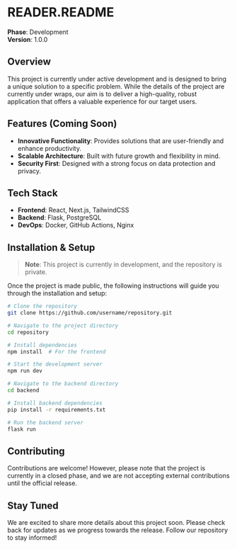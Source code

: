 # READER.README

**Phase**: Development  
**Version**: 1.0.0

## Overview

This project is currently under active development and is designed to bring a unique solution to a specific problem. While the details of the project are currently under wraps, our aim is to deliver a high-quality, robust application that offers a valuable experience for our target users.

## Features (Coming Soon)

- **Innovative Functionality**: Provides solutions that are user-friendly and enhance productivity.
- **Scalable Architecture**: Built with future growth and flexibility in mind.
- **Security First**: Designed with a strong focus on data protection and privacy.

## Tech Stack

- **Frontend**: React, Next.js, TailwindCSS
- **Backend**: Flask, PostgreSQL
- **DevOps**: Docker, GitHub Actions, Nginx

## Installation & Setup

> **Note**: This project is currently in development, and the repository is private.

Once the project is made public, the following instructions will guide you through the installation and setup:

```bash
# Clone the repository
git clone https://github.com/username/repository.git

# Navigate to the project directory
cd repository

# Install dependencies
npm install  # For the frontend

# Start the development server
npm run dev

# Navigate to the backend directory
cd backend

# Install backend dependencies
pip install -r requirements.txt

# Run the backend server
flask run
```

## Contributing

Contributions are welcome! However, please note that the project is currently in a closed phase, and we are not accepting external contributions until the official release.
<!-- 
## License

This project is licensed under the MIT License. See the [LICENSE](LICENSE) file for more information. -->

## Stay Tuned

We are excited to share more details about this project soon. Please check back for updates as we progress towards the release. Follow our repository to stay informed!
